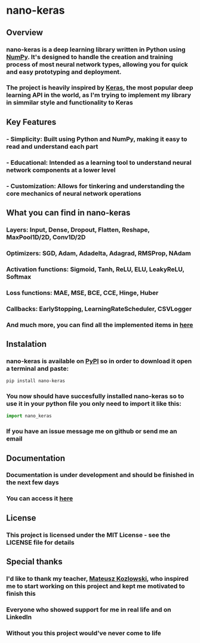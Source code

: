 # nano-keras

## Overview

### **nano-keras** is a deep learning library written in Python using [NumPy](https://numpy.org/). It's designed to handle the creation and training process of most neural network types, allowing you for quick and easy prototyping and deployment.

### The project is heavily inspired by [Keras](https://keras.io/), the most popular deep learning API in the world, as I'm trying to implement my library in simmilar style and functionality to Keras

## Key Features

### - Simplicity: Built using Python and NumPy, making it easy to read and understand each part

### - Educational: Intended as a learning tool to understand neural network components at a lower level

### - Customization: Allows for tinkering and understanding the core mechanics of neural network operations

## What you can find in nano-keras

### Layers: Input, Dense, Dropout, Flatten, Reshape, MaxPool1D/2D, Conv1D/2D

### Optimizers: SGD, Adam, Adadelta, Adagrad, RMSProp, NAdam

### Activation functions: Sigmoid, Tanh, ReLU, ELU, LeakyReLU, Softmax

### Loss functions: MAE, MSE, BCE, CCE, Hinge, Huber

### Callbacks: EarlyStopping, LearningRateScheduler, CSVLogger

### And much more, you can find all the implemented items in [here](https://github.com/MarcelWinterot/nano-keras/wiki/Feature-list)

## Instalation

### **nano-keras** is available on [PyPI](https://pypi.org/project/nano-keras/) so in order to download it open a terminal and paste:

```bash
pip install nano-keras
```

### You now should have succesfully installed nano-keras so to use it in your python file you only need to import it like this:

```py
import nano_keras
```

### If you have an issue message me on github or send me an email

## Documentation

### Documentation is under development and should be finished in the next few days

### You can access it [here](https://github.com/MarcelWinterot/nano-keras/wiki/Documentation)

## License

### This project is licensed under the MIT License - see the LICENSE file for details

## Special thanks

### I'd like to thank my teacher, [Mateusz Kozlowski](https://github.com/mattkozlowski/), who inspired me to start working on this project and kept me motivated to finish this

### Everyone who showed support for me in real life and on LinkedIn

### Without you this project would've never come to life
